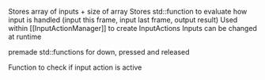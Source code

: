 Stores array of inputs + size of array
Stores std::function to evaluate how input is handled (input this frame, input last frame, output result)
Used within [[InputActionManager]] to create InputActions
Inputs can be changed at runtime

premade std::functions for down, pressed and released

Function to check if input action is active